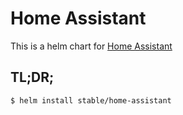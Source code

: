# Home Assistant

This is a helm chart for [Home Assistant](https://www.home-assistant.io/)

## TL;DR;

```console
$ helm install stable/home-assistant
```
